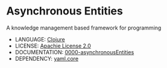 # Asynchronous Entities

A knowledge management based framework for programming

* LANGUAGE: [Clojure](https://clojure.org/)
* LICENSE: [Apachie License 2.0](https://www.apache.org/licenses/LICENSE-2.0)
* DOCUMENTATION: [0000-asynchronousEntities](https://github.com/laforge49/asynchronous-entities/blob/main/ae-vault/0000-asynchronousEntities.md)
* DEPENDENCY: [yaml.core](https://github.com/owainlewis/yaml)